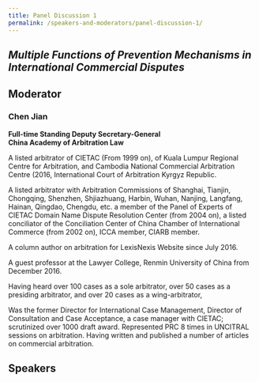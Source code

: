 ```yaml
---
title: Panel Discussion 1
permalink: /speakers-and-moderators/panel-discussion-1/
---
```


## _Multiple Functions of Prevention Mechanisms in International Commercial Disputes_

## Moderator

### Chen Jian<br>
**Full-time Standing Deputy Secretary-General<br>
China Academy of Arbitration Law**

A listed arbitrator of CIETAC (From 1999 on), of Kuala Lumpur Regional Centre for Arbitration, and Cambodia National Commercial Arbitration Centre (2016, International Court of Arbitration Kyrgyz Republic. 

A listed arbitrator with Arbitration Commissions of Shanghai, Tianjin, Chongqing, Shenzhen, Shjiazhuang, Harbin, Wuhan, Nanjing, Langfang, Hainan, Qingdao, Chengdu, etc. a member of the Panel of Experts of CIETAC Domain Name Dispute Resolution Center (from 2004 on), a listed conciliator of the Conciliation Center of China Chamber of International Commerce (from 2002 on), ICCA member, CIARB member.

A column author on arbitration for LexisNexis Website since July 2016.

A guest professor at the Lawyer College, Renmin University of China from December 2016.

Having heard over 100 cases as a sole arbitrator, over 50 cases as a presiding arbitrator, and over 20 cases as a wing-arbitrator,

Was the former Director for International Case Management, Director of Consultation and Case Acceptance, a case manager with CIETAC; scrutinized over 1000 draft award. Represented PRC 8 times in UNCITRAL sessions on arbitration. Having written and published a number of articles on commercial arbitration.

## Speakers

